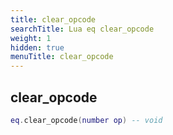 ```yaml
---
title: clear_opcode
searchTitle: Lua eq clear_opcode
weight: 1
hidden: true
menuTitle: clear_opcode
---
```

## clear_opcode
```lua
eq.clear_opcode(number op) -- void
```